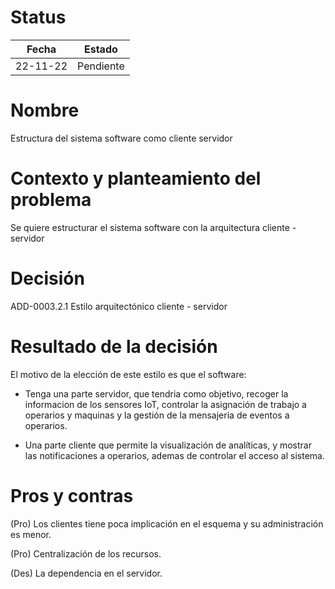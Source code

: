 # Status

| Fecha | Estado |
| --- | --- |
| 22-11-22 | Pendiente |

# Nombre

Estructura del sistema software como cliente servidor

# Contexto y planteamiento del problema

Se quiere estructurar el sistema software con la arquitectura cliente - servidor

# Decisión

ADD-0003.2.1 Estilo arquitectónico cliente - servidor

# Resultado de la decisión

El motivo de la elección de este estilo es que el software:
- Tenga una parte servidor, que tendria como objetivo, recoger la informacion de los sensores IoT,
  controlar la asignación de trabajo a operarios y maquinas y la gestión de la mensajeria de eventos a operarios.
  
- Una parte cliente que permite la visualización de analíticas, y mostrar las notificaciones a operarios, ademas de
  controlar el acceso al sistema.

# Pros y contras

(Pro) Los clientes tiene poca implicación en el esquema y su administración es menor.

(Pro) Centralización de los recursos.

(Des) La dependencia en el servidor.
